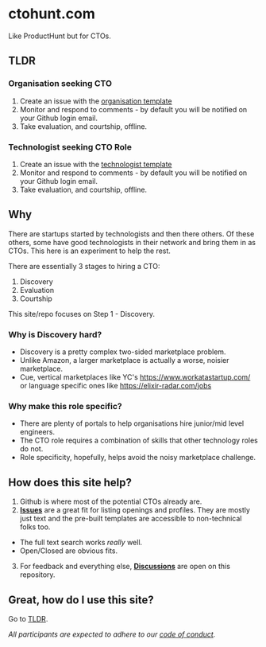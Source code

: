 # ctohunt.com

Like ProductHunt but for CTOs.

## TLDR

### Organisation seeking CTO

1. Create an issue with the [organisation template](https://github.com/ctohunt/ctohunt.com/issues/new?assignees=&labels=organisation&template=organisation.md&title=%5BSeeking+CTO%5D+)
2. Monitor and respond to comments - by default you will be notified on your Github login email.
3. Take evaluation, and courtship, offline. 


### Technologist seeking CTO Role

1. Create an issue with the [technologist template](https://github.com/ctohunt/ctohunt.com/issues/new?assignees=&labels=technologist&template=technologist.md&title=%5BSeeking+Org%5D+)
2. Monitor and respond to comments - by default you will be notified on your Github login email.
3. Take evaluation, and courtship, offline. 


## Why

There are startups started by technologists and then there others. Of these others, some have good technologists in their network and bring them in as CTOs. This here is an experiment to help the rest. 

There are essentially 3 stages to hiring a CTO:

1. Discovery
2. Evaluation
3. Courtship

This site/repo focuses on Step 1 - Discovery. 

### Why is Discovery hard?

- Discovery is a pretty complex two-sided marketplace problem. 
- Unlike Amazon, a larger marketplace is actually a worse, noisier marketplace.
- Cue, vertical marketplaces like YC's https://www.workatastartup.com/ or language specific ones like https://elixir-radar.com/jobs

### Why make this role specific?

- There are plenty of portals to help organisations hire junior/mid level engineers. 
- The CTO role requires a combination of skills that other technology roles do not. 
- Role specificity, hopefully, helps avoid the noisy marketplace challenge.


## How does this site help?

1. Github is where most of the potential CTOs already are.
2. [**Issues**](https://github.com/ctohunt/ctohunt.com/issues) are a great fit for listing openings and profiles. They are mostly just text and the pre-built templates are accessible to non-technical folks too. 
  - The full text search works *really* well.
  - Open/Closed are obvious fits.
3. For feedback and everything else, [**Discussions**](https://github.com/ctohunt/ctohunt.com/discussions) are open on this repository.

## Great, how do I use this site?

Go to [TLDR](#tldr).


_All participants are expected to adhere to our [code of conduct](code_of_conduct.md)._
